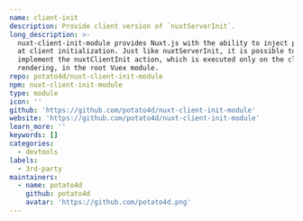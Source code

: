 ```yaml
---
name: client-init
description: Provide client version of `nuxtServerInit`.
long_description: >-
  nuxt-client-init-module provides Nuxt.js with the ability to inject processing
  at client initialization. Just like nuxtServerInit, it is possible to
  implement the nuxtClientInit action, which is executed only on the client-side
  rendering, in the root Vuex module.
repo: potato4d/nuxt-client-init-module
npm: nuxt-client-init-module
type: module
icon: ''
github: 'https://github.com/potato4d/nuxt-client-init-module'
website: 'https://github.com/potato4d/nuxt-client-init-module'
learn_more: ''
keywords: []
categories:
  - devtools
labels:
  - 3rd-party
maintainers:
  - name: potato4d
    github: potato4d
    avatar: 'https://github.com/potato4d.png'
---
```

